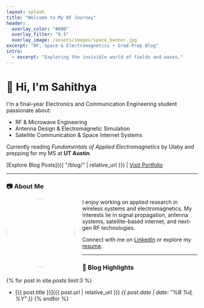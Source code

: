 ```yaml
---
layout: splash
title: "Welcome to My RF Journey"
header:
  overlay_color: "#000"
  overlay_filter: "0.5"
  overlay_image: /assets/images/space_banner.jpg
excerpt: "RF, Space & Electromagnetics • Grad Prep Blog"
intro:
  - excerpt: "Exploring the invisible world of fields and waves."
---
```



# 👋 Hi, I'm Sahithya

I'm a final-year Electronics and Communication Engineering student passionate about:
- RF & Microwave Engineering
- Antenna Design & Electromagnetic Simulation
- Satellite Communication & Space Internet Systems

Currently reading *Fundamentals of Applied Electromagnetics* by Ulaby and prepping for my MS at **UT Austin**.

[Explore Blog Posts]({{ "/blog/" | relative_url }}) | [Visit Portfolio](https://sahithya2003.vercel.app/)

---

### 📷 About Me

<img src="/RF_blog/assets/images/profile_pic.jpg" width="180" style="border-radius: 50%; float: left; margin-right: 20px;"/>

I enjoy working on applied research in wireless systems and electromagnetics. My interests lie in signal propagation, antenna systems, satellite-based internet, and next-gen RF technologies.

Connect with me on [LinkedIn](https://linkedin.com/in/sahithya-kattamuri) or explore my [resume](https://sahithya2003.vercel.app/).

---

### 🧪 Blog Highlights

{% for post in site.posts limit:3 %}
- [{{ post.title }}]({{ post.url | relative_url }})
  _{{ post.date | date: "%B %d, %Y" }}_
{% endfor %}
